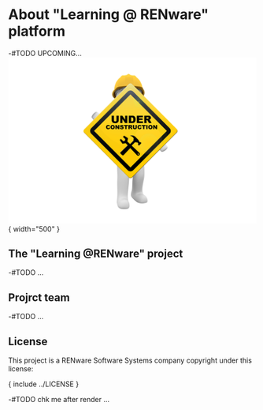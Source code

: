 
# About "Learning @ RENware" platform


-#TODO UPCOMING...
![wip_picture](pictures/under_maintenance.png){ width="500" }

<!-- -#NOTE_PLAN: 
sections for
* who we are
* project,
* team, ... and
* REN-TLP product license 
-->

## The "Learning @RENware" project

-#TODO ...

## Projrct team

-#TODO ...

## License

This project is a RENware Software Systems company copyright under this license:

{ include ../LICENSE }

-#TODO chk me after render ...






